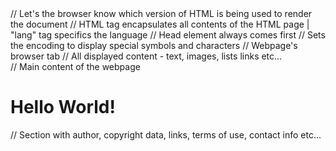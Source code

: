 
<!DOCTYPE html> // Let's the browser know which version of HTML is being used to render the document
<html lang="en"> // HTML tag encapsulates all contents of the HTML page | "lang" tag specifics the language
	<head> // Head element always comes first
		<meta charset="UTF-8"> // Sets the encoding to display special symbols and characters
		<title>Nost's Webpage</title> // Webpage's browser tab
	</head>
	<body> // All displayed content - text, images, lists links etc...
		<main> // Main content of the webpage
			<h1>Hello World!</h1>
		</main>
		<footer> // Section with author, copyright data, links, terms of use, contact info etc...
		</footer>
	</body>
</html>